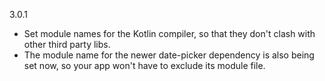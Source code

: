 3.0.1

* Set module names for the Kotlin compiler, so that they don't clash with other third party libs.
* The module name for the newer date-picker dependency is also being set now, so your app won't have to exclude its module file.